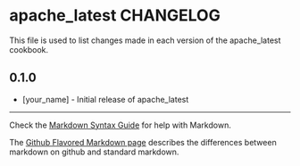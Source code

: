 apache_latest CHANGELOG
=======================

This file is used to list changes made in each version of the apache_latest cookbook.

0.1.0
-----
- [your_name] - Initial release of apache_latest

- - -
Check the [Markdown Syntax Guide](http://daringfireball.net/projects/markdown/syntax) for help with Markdown.

The [Github Flavored Markdown page](http://github.github.com/github-flavored-markdown/) describes the differences between markdown on github and standard markdown.
